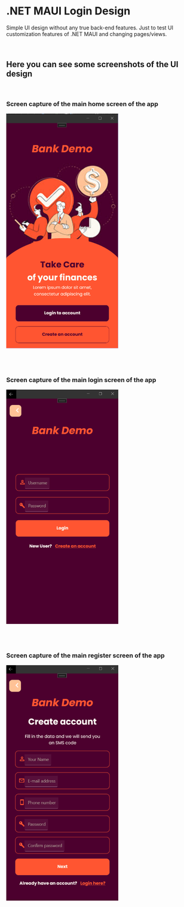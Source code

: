 # .NET MAUI Login Design
Simple UI design without any true back-end features. Just to test UI customization features
of .NET MAUI and changing pages/views.

<br/>

## Here you can see some screenshots of the UI design
<br>

### Screen capture of the main home screen of the app
<img src="./img/Capture.PNG" width=300 />

<br/><br/>

### Screen capture of the main login screen of the app
<img src="./img/Capture2.PNG" width=300 />

<br/><br/>

### Screen capture of the main register screen of the app
<img src="./img/Capture3.PNG" width=300/>
